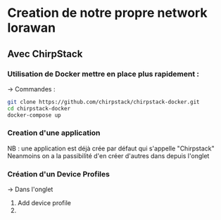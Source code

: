 # Creation de notre propre network lorawan

## Avec ChirpStack

### Utilisation de Docker mettre en place plus rapidement :
-> Commandes : 

```bash
git clone https://github.com/chirpstack/chirpstack-docker.git
cd chirpstack-docker
docker-compose up

```


### Creation d'une application
NB : une application est déjà crée par défaut qui s'appelle "Chirpstack"
Neanmoins on a la passibilité d'en créer d'autres dans depuis l'onglet <Tenants>

### Création d'un Device Profiles
-> Dans l'onglet <Device Profiles>
1. Add device profile
2. 
